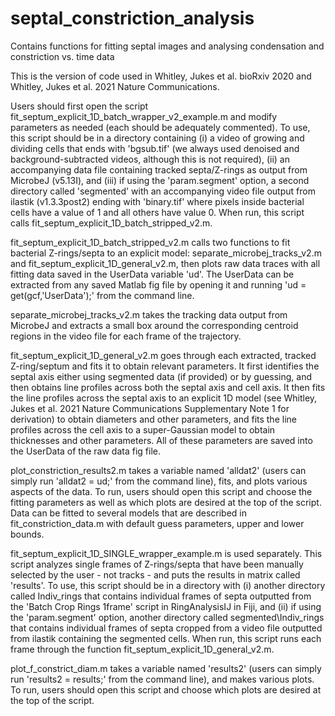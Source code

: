# septal_constriction_analysis
Contains functions for fitting septal images and analysing condensation and constriction vs. time data

This is the version of code used in Whitley, Jukes et al. bioRxiv 2020 and Whitley, Jukes et al. 2021 Nature Communications.

Users should first open the script fit_septum_explicit_1D_batch_wrapper_v2_example.m and modify parameters as needed (each should be adequately commented). To use, this script should be in a directory containing (i) a video of growing and dividing cells that ends with 'bgsub.tif' (we always used denoised and background-subtracted videos, although this is not required), (ii) an accompanying data file containing tracked septa/Z-rings as output from MicrobeJ (v5.13I), and (iii) if using the 'param.segment' option, a second directory called 'segmented' with an accompanying video file output from ilastik (v1.3.3post2) ending with 'binary.tif' where pixels inside bacterial cells have a value of 1 and all others have value 0. When run, this script calls fit_septum_explicit_1D_batch_stripped_v2.m.

fit_septum_explicit_1D_batch_stripped_v2.m calls two functions to fit bacterial Z-rings/septa to an explicit model: separate_microbej_tracks_v2.m and fit_septum_explicit_1D_general_v2.m, then plots raw data traces with all fitting data saved in the UserData variable 'ud'. The UserData can be extracted from any saved Matlab fig file by opening it and running 'ud = get(gcf,'UserData');' from the command line.

separate_microbej_tracks_v2.m takes the tracking data output from MicrobeJ and extracts a small box around the corresponding centroid regions in the video file for each frame of the trajectory.

fit_septum_explicit_1D_general_v2.m goes through each extracted, tracked Z-ring/septum and fits it to obtain relevant parameters. It first identifies the septal axis either using segmented data (if provided) or by guessing, and then obtains line profiles across both the septal axis and cell axis. It then fits the line profiles across the septal axis to an explicit 1D model (see Whitley, Jukes et al. 2021 Nature Communications Supplementary Note 1 for derivation) to obtain diameters and other parameters, and fits the line profiles across the cell axis to a super-Gaussian model to obtain thicknesses and other parameters. All of these parameters are saved into the UserData of the raw data fig file.

plot_constriction_results2.m takes a variable named 'alldat2' (users can simply run 'alldat2 = ud;' from the command line), fits, and plots various aspects of the data. To run, users should open this script and choose the fitting parameters as well as which plots are desired at the top of the script. Data can be fitted to several models that are described in fit_constriction_data.m with default guess parameters, upper and lower bounds.

fit_septum_explicit_1D_SINGLE_wrapper_example.m is used separately. This script analyzes single frames of Z-rings/septa that have been manually selected by the user - not tracks - and puts the results in matrix called 'results'. To use, this script should be in a directory with (i) another directory called Indiv_rings that contains individual frames of septa outputted from the 'Batch Crop Rings 1frame' script in RingAnalysisIJ in Fiji, and (ii) if using the 'param.segment' option, another directory called segmented\Indiv_rings that contains individual frames of septa cropped from a video file outputted from ilastik containing the segmented cells. When run, this script runs each frame through the function fit_septum_explicit_1D_general_v2.m.

plot_f_constrict_diam.m takes a variable named 'results2' (users can simply run 'results2 = results;' from the command line), and makes various plots. To run, users should open this script and choose which plots are desired at the top of the script.
